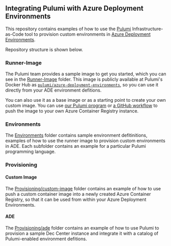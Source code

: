 ## Integrating Pulumi with Azure Deployment Environments

This repository contains examples of how to use the [Pulumi](https://pulumi.com) Infrastructure-as-Code tool to provision custom environments in [Azure Deployment Environments](https://azure.microsoft.com/products/deployment-environments).

Repository structure is shown below.

### Runner-Image

The Pulumi team provides a sample image to get you started, which you can see in the [Runner-Image](https://github.com/pulumi/azure-deployment-environments/tree/main/Runner-Image) folder. This image is publicly available at Pulumi's Docker Hub as [`pulumi/azure-deployment-environments`](https://hub.docker.com/repository/docker/pulumi/azure-deployment-environments), so you can use it directly from your ADE environment defitions.

You can also use it as a base image or as a starting point to create your own custom image. You can use [our Pulumi program](https://github.com/pulumi/azure-deployment-environments/tree/main/Provisioning/custom-image) or [a GitHub workflow](https://github.com/pulumi/azure-deployment-environments/blob/main/.github/workflows/build-and-push-image.yml) to push the image to your own Azure Container Registry instance.

### Environments

The [Environments](https://github.com/pulumi/azure-deployment-environments/tree/main/Environments) folder contains sample environment defitinitions, examples of how to use the runner image to provision custom environments in ADE. Each subfolder contains an example for a particular Pulumi programming language.

### Provisioning

#### Custom Image

The [Provisioning/custom-image](https://github.com/pulumi/azure-deployment-environments/tree/main/Provisioning/custom-image) folder contains an example of how to use push a custom container image into a newly created Azure Container Registry, so that it can be used from within your Azure Deployment Environments.

#### ADE

The [Provisioning/ade](https://github.com/pulumi/azure-deployment-environments/tree/main/Provisioning/ade) folder contains an example of how to use Pulumi to provision a sample Dec Center instance and integrate it with a catalog of Pulumi-enabled environment defitions.
